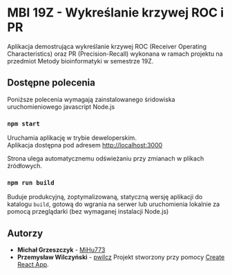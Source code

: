 # MBI 19Z - Wykreślanie krzywej ROC i PR

Aplikacja demostrująca wykreślanie krzywej ROC (Receiver Operating Characteristics) oraz PR (Precision-Recall) wykonana w ramach projektu na przedmiot Metody bioinformatyki w semestrze 19Z.



## Dostępne polecenia
Poniższe polecenia wymagają zainstalowanego śridowiska uruchomieniowego javascript Node.js

### `npm start`

Uruchamia aplikację w trybie deweloperskim.<br />
Aplikacja dostępna pod adresem [http://localhost:3000](http://localhost:3000)

Strona ulega automatycznemu odświeżaniu przy zmianach w plikach źródłowych.

### `npm run build`

Buduje produkcyjną, zoptymalizowaną, statyczną wersję aplikacji do katalogu `build`, gotową do wgrania na serwer lub uruchomienia lokalnie za pomocą przeglądarki (bez wymaganej instalacji Node.js)

## Autorzy

* **Michał Grzeszczyk** - [MiHu773](https://github.com/MiHu773)
* **Przemysław Wilczyński** - [pwilcz](https://github.com/pwilcz)
Projekt stworzony przy pomocy [Create React App](https://github.com/facebook/create-react-app).
